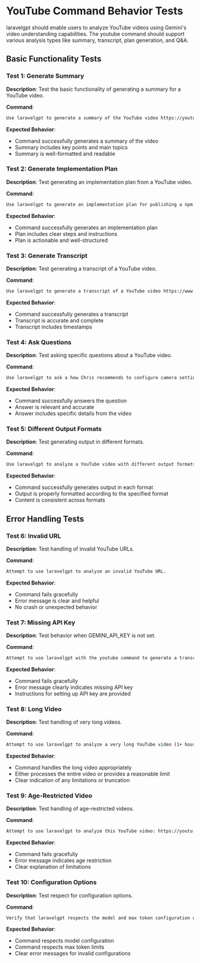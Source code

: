 # YouTube Command Behavior Tests

laravelgpt should enable users to analyze YouTube videos using Gemini's video understanding capabilities. The youtube command should support various analysis types like summary, transcript, plan generation, and Q&A.

## Basic Functionality Tests

### Test 1: Generate Summary
**Description**: Test the basic functionality of generating a summary for a YouTube video.

**Command**:
```bash
Use laravelgpt to generate a summary of the YouTube video https://youtu.be/eh89VE3Mk5g?si=omgHsY9F-j0cMJdt.
```

**Expected Behavior**:
- Command successfully generates a summary of the video
- Summary includes key points and main topics
- Summary is well-formatted and readable

### Test 2: Generate Implementation Plan
**Description**: Test generating an implementation plan from a YouTube video.

**Command**:
```bash
Use laravelgpt to generate an implementation plan for publishing a npm package from the YouTube video https://youtu.be/eh89VE3Mk5g?si=omgHsY9F-j0cMJdt.
```

**Expected Behavior**:
- Command successfully generates an implementation plan
- Plan includes clear steps and instructions
- Plan is actionable and well-structured

### Test 3: Generate Transcript
**Description**: Test generating a transcript of a YouTube video.

**Command**:
```bash
Use laravelgpt to generate a transcript of a YouTube video https://www.youtube.com/watch?v=43c-Sm5GMbc
```

**Expected Behavior**:
- Command successfully generates a transcript
- Transcript is accurate and complete
- Transcript includes timestamps

### Test 4: Ask Questions
**Description**: Test asking specific questions about a YouTube video.

**Command**:
```bash
Use laravelgpt to ask a how Chris recommends to configure camera settings to reduce camera jitter when when moving your character small distances in his video https://www.youtube.com/watch?v=43c-Sm5GMbc
```

**Expected Behavior**:
- Command successfully answers the question
- Answer is relevant and accurate
- Answer includes specific details from the video

### Test 5: Different Output Formats
**Description**: Test generating output in different formats.

**Command**:
```bash
Use laravelgpt to analyze a YouTube video with different output formats (markdown, json, text).
```

**Expected Behavior**:
- Command successfully generates output in each format
- Output is properly formatted according to the specified format
- Content is consistent across formats

## Error Handling Tests

### Test 6: Invalid URL
**Description**: Test handling of invalid YouTube URLs.

**Command**:
```bash
Attempt to use laravelgpt to analyze an invalid YouTube URL.
```

**Expected Behavior**:
- Command fails gracefully
- Error message is clear and helpful
- No crash or unexpected behavior

### Test 7: Missing API Key
**Description**: Test behavior when GEMINI_API_KEY is not set.

**Command**:
```bash
Attempt to use laravelgpt with the youtube command to generate a transcript of https://www.youtube.com/watch?v=43c-Sm5GMbc without setting the GEMINI_API_KEY environment variable.
```

**Expected Behavior**:
- Command fails gracefully
- Error message clearly indicates missing API key
- Instructions for setting up API key are provided

### Test 8: Long Video
**Description**: Test handling of very long videos.

**Command**:
```bash
Attempt to use laravelgpt to analyze a very long YouTube video (1+ hour).
```

**Expected Behavior**:
- Command handles the long video appropriately
- Either processes the entire video or provides a reasonable limit
- Clear indication of any limitations or truncation

### Test 9: Age-Restricted Video
**Description**: Test handling of age-restricted videos.

**Command**:
```bash
Attempt to use laravelgpt to analyze this YouTube video: https://youtu.be/v_Kntns6Znc?si=JgyumCMp0KCdkBqa which is age restricted.
```

**Expected Behavior**:
- Command fails gracefully
- Error message indicates age restriction
- Clear explanation of limitations

### Test 10: Configuration Options
**Description**: Test respect for configuration options.

**Command**:
```bash
Verify that laravelgpt respects the model and max token configuration options in laravelgpt.config.json for the YouTube command. Try calling it with different combinations of model and max tokens. Note: Valid model options for youtube are gemini-2.5-flash-preview-05-20 and gemini-pro.
```

**Expected Behavior**:
- Command respects model configuration
- Command respects max token limits
- Clear error messages for invalid configurations
